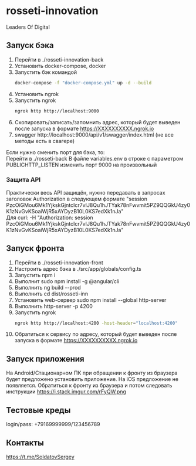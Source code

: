 # rosseti-innovation

Leaders Of Digital

## Запуск бэка
1. Перейти в ./rosseti-innovation-back
1. Установить docker-compose, docker
1. Запустить бэк командой 
   ```bash
   docker-compose -f "docker-compose.yml" up -d --build
   ```
1. Установить ngrok
1. Запустить ngrok 
   ```bash
   ngrok http http://localhost:9000  
   ```
1. Скопировать/записать/запомнить адрес, который будет выведен после запуска в формате https://XXXXXXXXXX.ngrok.io 
1. swagger http://localhost:9000/api/v1/swagger/index.html (не все методы есть в свагере)
  
Если нужно сменить порт для бэка, то:  
Перейти в ./rosseti-back
В файле variables.env в строке с параметром PUBLICHTTP_LISTEN изменить порт 9000 на произвольный

### Защита API
Практически весь API защищён, нужно передавать в запросах заголовок Authorization в следующем формате
"session PzcOiGMou6Mk1YjkskGjntcIcr7vIJ8Qu1hJTYak78nFwvmit5PZ9QQGkU4zy0K1zNvGvKSoaiWjR5xAYDyzB10L0KS7edXk1nJa"  
Для curl: -H \"Authorization: session PzcOiGMou6Mk1YjkskGjntcIcr7vIJ8Qu1hJTYak78nFwvmit5PZ9QQGkU4zy0K1zNvGvKSoaiWjR5xAYDyzB10L0KS7edXk1nJa\"

## Запуск фронта
1. Перейти в ./rosseti-innovation-front
1. Настроить адрес бэка в ./src/app/globals/config.ts
1. Запустить npm i
1. Выполнит sudo npm install -g @angular/cli
1. Выполнить ng build --prod
1. Выполнить cd  dist/rosseti-inn
1. Установить web-сервер sudo npm install --global http-server
1. Выполнить http-server -p 4200
1. Запустить ngrok 
   ```bash
   ngrok http http://localhost:4200 -host-header="localhost:4200"  
   ```
1. Обратиться к сервису по адресу, который будет выведен после запуска в формате https://XXXXXXXXXX.ngrok.io

## Запуск приложения
На Android/Стационарном ПК при обращении к фронту из браузера будет предложено установить приложение.
На iOS предложение не появляется. Обратиться к фронту из браузера и потом следовать инструкции
https://i.stack.imgur.com/rFyQW.png

## Тестовые креды
login/pass: +79169999999/123456789

## Контакты
https://t.me/SoldatovSergey

